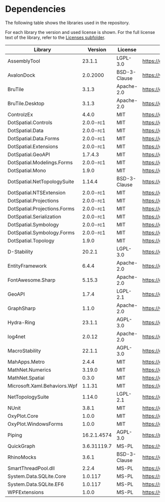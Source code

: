 # Dependencies
The following table shows the libraries used in the repository.

For each library the version and used license is shown. For the full license text of the library, refer to the [Licenses subfolder](Licenses).

| Library                           | Version     | License      | Source                                                                          |
|-----------------------------------|-------------|--------------|---------------------------------------------------------------------------------|
| AssemblyTool                      | 23.1.1      | LGPL-3.0     | https://github.com/Deltares/wbi-assemblage-rekenkern                            |
| AvalonDock                        | 2.0.2000    | BSD-3-Clause | https://www.google.com/search?q=AvalonDock                                      |
| BruTile                           | 3.1.3       | Apache-2.0   | https://github.com/BruTile/BruTile                                              |
| BruTile.Desktop                   | 3.1.3       | Apache-2.0   | https://github.com/BruTile/BruTile                                              |
| ControlzEx                        | 4.4.0       | MIT          | https://github.com/ControlzEx/ControlzEx                                        |
| DotSpatial.Controls               | 2.0.0-rc1   | MIT          | https://github.com/DotSpatial/DotSpatial                                        |
| DotSpatial.Data                   | 2.0.0-rc1   | MIT          | https://github.com/DotSpatial/DotSpatial                                        |
| DotSpatial.Data.Forms             | 2.0.0-rc1   | MIT          | https://github.com/DotSpatial/DotSpatial                                        |
| DotSpatial.Extensions             | 2.0.0-rc1   | MIT          | https://github.com/DotSpatial/DotSpatial                                        |
| DotSpatial.GeoAPI                 | 1.7.4.3     | MIT          | https://github.com/DotSpatial/GeoAPI                                            |
| DotSpatial.Modelings.Forms        | 2.0.0-rc1   | MIT          | https://github.com/DotSpatial/DotSpatial                                        |
| DotSpatial.Mono                   | 1.9.0       | MIT          | https://github.com/DotSpatial/DotSpatial                                        |
| DotSpatial.NetTopologySuite       | 1.14.4      | BSD-3-Clause | https://github.com/DotSpatial/NetTopologySuiteV1                                |
| DotSpatial.NTSExtension           | 2.0.0-rc1   | MIT          | https://github.com/DotSpatial/DotSpatial                                        |
| DotSpatial.Projections            | 2.0.0-rc1   | MIT          | https://github.com/DotSpatial/DotSpatial                                        |
| DotSpatial.Projections.Forms      | 2.0.0-rc1   | MIT          | https://github.com/DotSpatial/DotSpatial                                        |
| DotSpatial.Serialization          | 2.0.0-rc1   | MIT          | https://github.com/DotSpatial/DotSpatial                                        |
| DotSpatial.Symbology              | 2.0.0-rc1   | MIT          | https://github.com/DotSpatial/DotSpatial                                        |
| DotSpatial.Symbology.Forms        | 2.0.0-rc1   | MIT          | https://github.com/DotSpatial/DotSpatial                                        |
| DotSpatial.Topology               | 1.9.0       | MIT          | https://github.com/DotSpatial/DotSpatial                                        |
| D-Stability                       | 20.2.1      | LGPL-3.0     | https://github.com/Deltares/D-GEO-Suite-Stability                               |
| EntityFramework                   | 6.4.4       | Apache-2.0   | https://github.com/dotnet/ef6                                                   |
| FontAwesome.Sharp                 | 5.15.3      | Apache-2.0   | https://github.com/awesome-inc/FontAwesome.Sharp                                |
| GeoAPI                            | 1.7.4       | LGPL-2.1     | https://github.com/NetTopologySuite/GeoAPI                                      |
| GraphSharp                        | 1.1.0       | Apache-2.0   | https://www.nuget.org/packages/GraphSharp/                                      |
| Hydra-Ring                        | 23.1.1      | AGPL-3.0     | https://github.com/Deltares/Hydra-Ring                                          |
| log4net                           | 2.0.12      | Apache-2.0   | https://github.com/apache/logging-log4net                                       |
| MacroStability                    | 22.1.1      | AGPL-3.0     | https://github.com/Deltares/D-GEO-Suite-Stability-Kernel-Wrapper                |
| MahApps.Metro                     | 2.4.4       | MIT          | https://github.com/MahApps/MahApps.Metro                                        |
| MathNet.Numerics                  | 3.19.0      | MIT          | https://github.com/mathnet/mathnet-numerics                                     |
| MathNet.Spatial                   | 0.3.0       | MIT          | https://github.com/mathnet/mathnet-spatial                                      |
| Microsoft.Xaml.Behaviors.Wpf      | 1.1.31      | MIT          | https://github.com/Microsoft/XamlBehaviorsWpf                                   |
| NetTopologySuite                  | 1.14.0      | LGPL-2.1     | https://github.com/NetTopologySuite/NetTopologySuite                            |
| NUnit                             | 3.8.1       | MIT          | https://github.com/nunit/nunit                                                  |
| OxyPlot.Core                      | 1.0.0       | MIT          | https://github.com/oxyplot/oxyplot                                              |
| OxyPlot.WindowsForms              | 1.0.0       | MIT          | https://github.com/oxyplot/oxyplot                                              |
| Piping                            | 16.2.1.4574 | AGPL-3.0     | https://repos.deltares.nl/repos/FailureMechanisms/FailureMechanisms/DikesPiping |
| QuickGraph                        | 3.6.31119.7 | MS-PL        | https://www.nuget.org/packages/QuickGraph                                       |
| RhinoMocks                        | 3.6.1       | BSD-3-Clause | https://github.com/hibernating-rhinos/rhino-mocks                               |
| SmartThreadPool.dll               | 2.2.4       | MS-PL        | https://github.com/amibar/SmartThreadPool                                       |
| System.Data.SQLite.Core           | 1.0.117     | MS-PL        | https://system.data.sqlite.org/index.html/doc/trunk/www/downloads.wiki          |
| System.Data.SQLite.EF6            | 1.0.117     | MS-PL        | https://system.data.sqlite.org/index.html/doc/trunk/www/downloads.wiki          |
| WPFExtensions                     | 1.0.0       | MS-PL        | https://www.nuget.org/packages/WPFExtensions                                    |